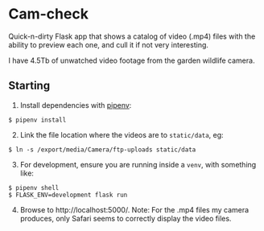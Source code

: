 # Cam-check

Quick-n-dirty Flask app that shows a catalog of video (.mp4) files with the 
ability to preview each one, and cull it if not very interesting.

I have 4.5Tb of unwatched video footage from the garden wildlife camera.

## Starting

1. Install dependencies with [pipenv]():

```console
$ pipenv install
```

2. Link the file location where the videos are to `static/data`, eg:

```console
$ ln -s /export/media/Camera/ftp-uploads static/data
````

3. For development, ensure you are running inside a `venv`, with something like:

```console
$ pipenv shell
$ FLASK_ENV=development flask run
```

4. Browse to http://localhost:5000/. Note: For the .mp4 files my camera produces,
   only Safari seems to correctly display the video files. 